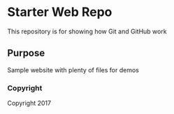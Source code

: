 # Starter Web Repo

This repository is for showing how Git and GitHub work

## Purpose

Sample website with plenty of files for demos

### Copyright

Copyright 2017
